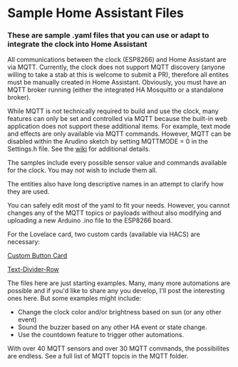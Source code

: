 # Sample Home Assistant Files

### These are sample .yaml files that you can use or adapt to integrate the clock into Home Assistant

All communications between the clock (ESP8266) and Home Assistant are via MQTT.  Currently, the clock does not support MQTT discovery (anyone willing to take a stab at this is welcome to submit a PR), therefore all entites must be manually created in Home Assistant.  Obviously, you must have an MQTT broker running (either the integrated HA Mosquitto or a standalone broker).

While MQTT is not technically required to build and use the clock, many features can only be set and controlled via MQTT because the built-in web application does not support these additional items. For example, text mode and effects are only available via MQTT commands.  However, MQTT can be disabled within the Arudino sketch by setting MQTTMODE = 0 in the Settings.h file. See the [wiki](https://github.com/Resinchem/LED-Matrix_Clock_WS2812b/wiki) for additional details.

The samples include every possible sensor value and commands available for the clock.  You may not wish to include them all.

The entities also have long descriptive names in an attempt to clarify how they are used.

You can safely edit most of the yaml to fit your needs.  However, you cannot changes any of the MQTT topics or payloads without also modifying and uploading a new Arduino .ino file to the ESP8266 board.

For the Lovelace card, two custom cards (available via HACS) are necessary:

[Custom Button Card](https://github.com/custom-cards/button-card)

[Text-Divider-Row](https://github.com/iantrich/text-divider-row)

The files here are just starting examples.  Many, many more automations are possible and if you'd like to share any you develop, I'll post the interesting ones here.  But some examples might include:
- Change the clock color and/or brightness based on sun (or any other event)
- Sound the buzzer based on any other HA event or state change.
- Use the countdown feature to trigger other automations.

With over 40 MQTT sensors and over 30 MQTT commands, the possibilites are endless. See a full list of MQTT topcis in the MQTT folder.
